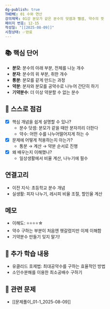 ```yaml
---
dg-publish: true
THEME: 01 수와 연산
강의제목: 01강 분모가 같은 분수의 덧셈과 뺄셈, 약수의 뜻
페이지 번호: 12-15
작성일: "[[2025-08-09]]"
시청상태: ✅완료
---
```


## 📚 핵심 단어
<!-- 물리적 노트에서 옮겨 적은 핵심 단어들 -->
- **분모**: 분수의 아래 부분, 전체를 나눈 개수
- **분자**: 분수의 위 부분, 취한 개수
- **통분**: 분모를 같게 만드는 과정
- **약분**: 분자와 분모를 공약수로 나누어 간단히 하기
- **기약분수**: 더 이상 약분할 수 없는 분수

## 🧠 스스로 점검
- [x] 핵심 개념을 쉽게 설명할 수 있나?
  - 분수 덧셈: 분모가 같을 때만 분자끼리 더한다
  - 약수: 어떤 수를 나누어떨어지게 하는 수
- [x] 문제에 어떻게 적용하는지 아는가?
  - 통분 → 계산 → 약분 순서로 진행
- [x] 왜 배우는지 이해했나?
  - 일상생활에서 비율 계산, 나누기에 필수

## 연결고리
- 이전 지식: 초등학교 분수 개념
- 실생활: 피자 나누기, 레시피 비율 조절, 할인율 계산

## 메모
- 이해도: ⭐⭐⭐⭐☆
- 약수 구하는 부분이 처음엔 헷갈렸지만 이제 이해함
- 기약분수 만들기 잊지 말기!

## 📝 추가 학습 내용
<!-- 검색해서 찾은 추가 설명이나 개념 -->
- 유클리드 호제법: 최대공약수를 구하는 효율적인 방법
- 소인수분해를 이용한 최소공배수 구하기

## 🔗 관련 문제
<!-- 이 강의와 연결된 문제풀이 오답 노트 링크 -->
- [[문제풀이_01-1_2025-08-09]]